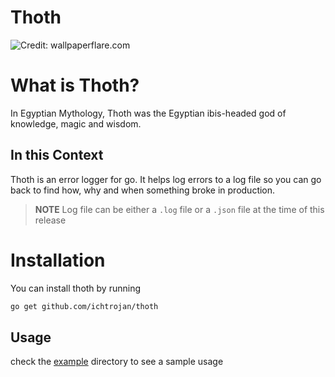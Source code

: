 # Thoth

![Credit: wallpaperflare.com](https://c4.wallpaperflare.com/wallpaper/292/969/153/thoth-god-sekhmet-god-egyptian-mythology-set-god-wallpaper-preview.jpg)

# What is Thoth?

In Egyptian Mythology, Thoth was the Egyptian ibis-headed god of knowledge, magic and wisdom.

## In this Context

Thoth is an error logger for go. It helps log errors to a log file so you can go back to find how, why and when something broke in production.

>**NOTE**
>Log file can be either a `.log` file or a `.json` file at the time of this release

# Installation

You can install thoth by running

```bash
go get github.com/ichtrojan/thoth
```

## Usage

check the [example](https://github.com/ichtrojan/thoth/tree/master/example) directory to see a sample usage

